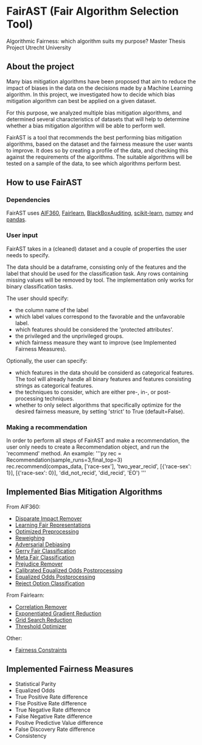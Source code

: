 # FairAST (Fair Algorithm Selection Tool)
Algorithmic Fairness: which algorithm suits my purpose?
Master Thesis Project Utrecht University

## About the project

Many bias mitigation algorithms have been proposed that aim to reduce the impact of 
biases in the data on the decisions made by a Machine Learning algorithm. 
In this project, we investigated how to decide which bias mitigation algorithm
can best be applied on a given dataset. 

For this purpose, we analyzed multiple bias mitigation algorithms, 
and determined several characteristics of datasets that will help to determine 
whether a bias mitigation algorithm will be able to perform well.

FairAST is a tool that recommends the best performing bias mitigation algorithms, 
based on the dataset and the fairness measure the user wants to improve. It does so
by creating a profile of the data, and checking this against the requirements of the algorithms.
The suitable algorithms will be tested on a sample of the data, to see which algorithms perform best.

## How to use FairAST

### Dependencies
FairAST uses [AIF360](https://pypi.org/project/aif360/), [Fairlearn](https://fairlearn.org/), [BlackBoxAuditing](https://pypi.org/project/BlackBoxAuditing/), [scikit-learn](https://scikit-learn.org/stable/install.html), [numpy](https://numpy.org/install/) and [pandas](https://pandas.pydata.org/pandas-docs/stable/getting_started/install.html).


### User input
FairAST takes in a (cleaned) dataset and a couple of properties the user needs to specify.

The data should be a dataframe, consisting only of the features and the label that should be used for the classification task.
Any rows containing missing values will be removed by tool. The implementation only works for binary classification tasks.

The user should specify:
- the column name of the label
- which label values correspond to the favorable and the unfavorable label.
- which features should be considered the 'protected attributes'.
- the privileged and the unprivileged groups.
- which fairness measure they want to improve (see Implemented Fairness Measures).

Optionally, the user can specify:
- which features in the data should be considerd as categorical features. The tool will already handle all binary features and features consisting strings as categorical features.
- the techniques to consider, which are either pre-, in-, or post-processing techniques.
- whether to only select algorithms that specifically optimize for the desired fairness measure, by setting 'strict' to True (default=False).

### Making a recommendation
In order to perform all steps of FairAST and make a recommendation, the user only needs to create a Recommendation object, and run the 'recommend' method.
An example:
'''py
rec = Recommendation(sample_runs=3,final_top=3)
rec.recommend(compas_data, ['race-sex'], 'two_year_recid', [{'race-sex': 1}], [{'race-sex': 0}], 'did_not_recid', 'did_recid', 'EO')
'''

## Implemented Bias Mitigation Algorithms

From AIF360:
- [Disparate Impact Remover](https://aif360.readthedocs.io/en/latest/modules/generated/aif360.algorithms.preprocessing.DisparateImpactRemover.html#aif360.algorithms.preprocessing.DisparateImpactRemover)
- [Learning Fair Representations](https://aif360.readthedocs.io/en/latest/modules/generated/aif360.algorithms.preprocessing.LFR.html)
- [Optimized Preprocessing](https://aif360.readthedocs.io/en/latest/modules/generated/aif360.algorithms.preprocessing.OptimPreproc.html) 
- [Reweighing](https://aif360.readthedocs.io/en/latest/modules/generated/aif360.algorithms.preprocessing.Reweighing.html) 
- [Adversarial Debiasing](https://aif360.readthedocs.io/en/latest/modules/generated/aif360.algorithms.inprocessing.AdversarialDebiasing.html) 
- [Gerry Fair Classification](https://aif360.readthedocs.io/en/latest/modules/generated/aif360.algorithms.inprocessing.GerryFairClassifier.html) 
- [Meta Fair Classification](https://aif360.readthedocs.io/en/latest/modules/generated/aif360.algorithms.inprocessing.MetaFairClassifier.html) 
- [Prejudice Remover](https://aif360.readthedocs.io/en/latest/modules/generated/aif360.algorithms.inprocessing.PrejudiceRemover.html)
- [Calibrated Equalized Odds Postprocessing](https://aif360.readthedocs.io/en/latest/modules/generated/aif360.algorithms.postprocessing.CalibratedEqOddsPostprocessing.html) 
- [Equalized Odds Postprocessing](https://aif360.readthedocs.io/en/latest/modules/generated/aif360.algorithms.postprocessing.EqOddsPostprocessing.html)
- [Reject Option Classification](https://aif360.readthedocs.io/en/latest/modules/generated/aif360.algorithms.postprocessing.RejectOptionClassification.html)

From Fairlearn:
- [Correlation Remover](https://fairlearn.org/v0.7.0/api_reference/fairlearn.preprocessing.html)
- [Exponentiated Gradient Reduction](https://fairlearn.org/v0.7.0/api_reference/fairlearn.reductions.html)
- [Grid Search Reduction](https://fairlearn.org/v0.7.0/api_reference/fairlearn.reductions.html)
- [Threshold Optimizer](https://fairlearn.org/v0.7.0/api_reference/fairlearn.postprocessing.html)

Other:
- [Fairness Constraints](https://arxiv.org/abs/1507.05259)

## Implemented Fairness Measures

- Statistical Parity 
- Equalized Odds
- True Positive Rate difference
- Flse Positive Rate difference
- True Negative Rate difference
- False Negative Rate difference
- Positve Predictive Value difference
- False Discovery Rate difference
- Consistency
